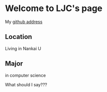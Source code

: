 
# Welcome to LJC's page

My [github address](https://github.com/kenchan-liu/)

## Location

Living in Nankai U

## Major

in computer science

What should I say???

